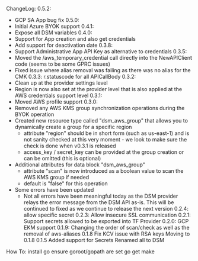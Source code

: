 ChangeLog:
0.5.2:
- GCP SA App bug fix
0.5.0:
- Initial Azure BYOK support
0.4.1:
- Expose all DSM variables
0.4.0:
- Support for App creation and also get credentials
- Add support for deactivation date
0.3.8:
- Support Administrative App API Key as alternative to credentials
0.3.5:
- Moved the /aws_temporary_credential call directly into the NewAPIClient code (seems to be some GPRC issues)
- Fixed issue where alias removal was failing as there was no alias for the CMK
0.3.3: r.statuscode for all APICallBody
0.3.2:
- Clean up at the provider settings level
- Region is now also set at the provider level that is also applied at the AWS credentials support level
0.3.1:
- Moved AWS profile support
0.3.0:
- Removed any AWS KMS group synchronization operations during the BYOK operation
- Created new resource type called "dsm_aws_group" that allows you to dynamically create a group for a specific region
    - attribute "region" should be in short form (such as us-east-1) and is not sanity checked at this very moment - we look to make sure the check is done when v0.3.1 is released
    - access_key / secret_key can be provided at the group creation or can be omitted (this is optional)
- Additional attributes for data block "dsm_aws_group"
    - attribute "scan" is now introduced as a boolean value to scan the AWS KMS group if needed
    - default is "false" for this operation
- Some errors have been updated
    - Not all errors have been meaningful today as the DSM provider relays the error message from the DSM API as-is. This will be continued to fixed as we continue to release the next version
0.2.4: allow specific secret
0.2.3:
Allow insecure SSL communication
0.2.1:
Support secrets allowed to be exported into TF Provider
0.2.0:
GCP EKM support
0.1.9:
Changing the order of scan/check as well as the removal of aws-aliases
0.1.8
Fix KCV issue with RSA keys
Moving to 0.1.8
0.1.5
Added support for Secrets
Renamed all to DSM

How To:
install go
ensure goroot/gopath are set
go get
make
